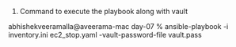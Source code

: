 1. Command to execute the playbook along with vault

abhishekveeramalla@aveerama-mac day-07 % ansible-playbook -i inventory.ini ec2_stop.yaml -vault-password-file vault.pass

